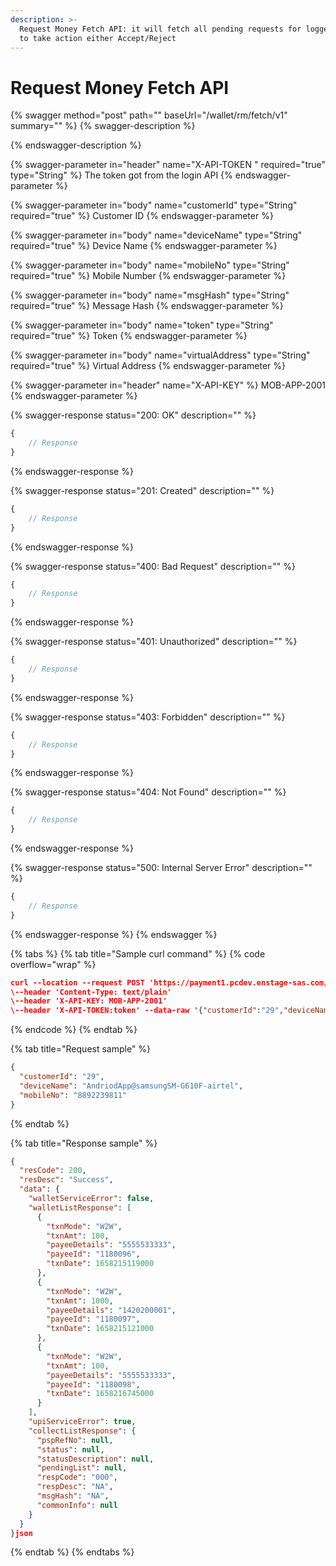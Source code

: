 ```yaml
---
description: >-
  Request Money Fetch API: it will fetch all pending requests for logged in user
  to take action either Accept/Reject
---
```


# Request Money Fetch API

{% swagger method="post" path="" baseUrl="<domain>/wallet/rm/fetch/v1" summary="" %}
{% swagger-description %}

{% endswagger-description %}

{% swagger-parameter in="header" name="X-API-TOKEN  " required="true" type="String" %}
The token got from the login API
{% endswagger-parameter %}

{% swagger-parameter in="body" name="customerId" type="String" required="true" %}
​Customer ID
{% endswagger-parameter %}

{% swagger-parameter in="body" name="deviceName" type="String" required="true" %}
​Device Name
{% endswagger-parameter %}

{% swagger-parameter in="body" name="mobileNo" type="String" required="true" %}
Mobile Number
{% endswagger-parameter %}

{% swagger-parameter in="body" name="msgHash" type="String" required="true" %}
​Message Hash
{% endswagger-parameter %}

{% swagger-parameter in="body" name="token" type="String" required="true" %}
Token
{% endswagger-parameter %}

{% swagger-parameter in="body" name="virtualAddress" type="String" required="true" %}
​Virtual Address
{% endswagger-parameter %}

{% swagger-parameter in="header" name="X-API-KEY" %}
MOB-APP-2001
{% endswagger-parameter %}

{% swagger-response status="200: OK" description="" %}
```javascript
{
    // Response
}
```
{% endswagger-response %}

{% swagger-response status="201: Created" description="" %}
```javascript
{
    // Response
}
```
{% endswagger-response %}

{% swagger-response status="400: Bad Request" description="" %}
```javascript
{
    // Response
}
```
{% endswagger-response %}

{% swagger-response status="401: Unauthorized" description="" %}
```javascript
{
    // Response
}
```
{% endswagger-response %}

{% swagger-response status="403: Forbidden" description="" %}
```javascript
{
    // Response
}
```
{% endswagger-response %}

{% swagger-response status="404: Not Found" description="" %}
```javascript
{
    // Response
}
```
{% endswagger-response %}

{% swagger-response status="500: Internal Server Error" description="" %}
```javascript
{
    // Response
}
```
{% endswagger-response %}
{% endswagger %}

{% tabs %}
{% tab title="Sample curl command" %}
{% code overflow="wrap" %}
```json
curl --location --request POST 'https://payment1.pcdev.enstage-sas.com/wallet/rm/fetch/v1'
\--header 'Content-Type: text/plain'
\--header 'X-API-KEY: MOB-APP-2001'
\--header 'X-API-TOKEN:token' --data-raw '{"customerId":"29","deviceName":"AndriodApp@samsungSM-G610F-airtel","mobileNo":"8892239811"}'
```
{% endcode %}
{% endtab %}

{% tab title="Request sample" %}


```json
{
  "customerId": "29",
  "deviceName": "AndriodApp@samsungSM-G610F-airtel",
  "mobileNo": "8892239811"
}
```
{% endtab %}

{% tab title="Response sample" %}


```json
{
  "resCode": 200,
  "resDesc": "Success",
  "data": {
    "walletServiceError": false,
    "walletListResponse": [
      {
        "txnMode": "W2W",
        "txnAmt": 100,
        "payeeDetails": "5555533333",
        "payeeId": "1180096",
        "txnDate": 1658215119000
      },
      {
        "txnMode": "W2W",
        "txnAmt": 1000,
        "payeeDetails": "1420200001",
        "payeeId": "1180097",
        "txnDate": 1658215121000
      },
      {
        "txnMode": "W2W",
        "txnAmt": 100,
        "payeeDetails": "5555533333",
        "payeeId": "1180098",
        "txnDate": 1658216745000
      }
    ],
    "upiServiceError": true,
    "collectListResponse": {
      "pspRefNo": null,
      "status": null,
      "statusDescription": null,
      "pendingList": null,
      "respCode": "000",
      "respDesc": "NA",
      "msgHash": "NA",
      "commonInfo": null
    }
  }
}json
```
{% endtab %}
{% endtabs %}

​
